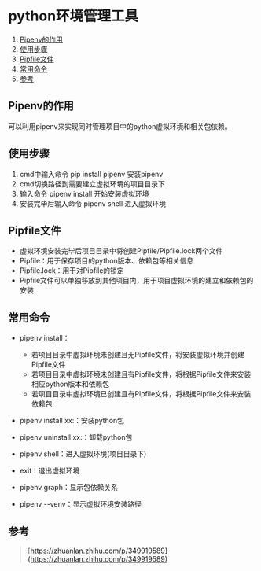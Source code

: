 # python环境管理工具

1. [Pipenv的作用](#pipenv的作用)
2. [使用步骤](#使用步骤)
3. [Pipfile文件](#pipfile文件)
4. [常用命令](#常用命令)
5. [参考](#参考)

## Pipenv的作用

可以利用pipenv来实现同时管理项目中的python虚拟环境和相关包依赖。

## 使用步骤

1. cmd中输入命令 pip install pipenv 安装pipenv
2. cmd切换路径到需要建立虚拟环境的项目目录下
3. 输入命令 pipenv install 开始安装虚拟环境
4. 安装完毕后输入命令 pipenv shell 进入虚拟环境

## Pipfile文件

- 虚拟环境安装完毕后项目目录中将创建Pipfile/Pipfile.lock两个文件
- Pipfile：用于保存项目的python版本、依赖包等相关信息
- Pipfile.lock：用于对Pipfile的锁定
- Pipfile文件可以单独移放到其他项目内，用于项目虚拟环境的建立和依赖包的安装

## 常用命令

- pipenv install：

  - 若项目目录中虚拟环境未创建且无Pipfile文件，将安装虚拟环境并创建Pipfile文件
  - 若项目目录中虚拟环境未创建且有Pipfile文件，将根据Pipfile文件来安装相应python版本和依赖包
  - 若项目目录中虚拟环境已创建且有Pipfile文件，将根据Pipfile文件来安装依赖包
- pipenv install xx:：安装python包
- pipenv uninstall xx:：卸载python包
- pipenv shell：进入虚拟环境(项目目录下)
- exit：退出虚拟环境
- pipenv graph：显示包依赖关系
- pipenv --venv：显示虚拟环境安装路径

## 参考

> [https://zhuanlan.zhihu.com/p/349919589](https://zhuanlan.zhihu.com/p/349919589)

